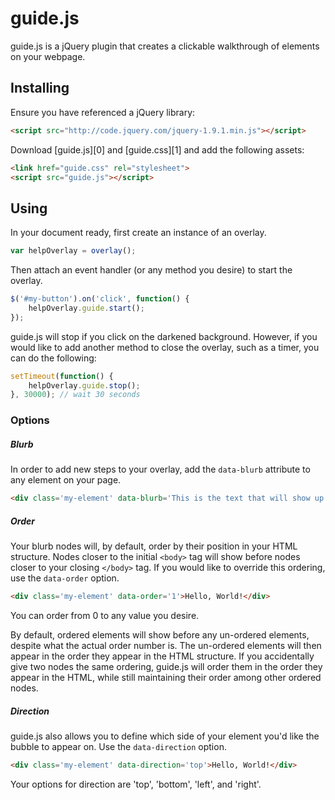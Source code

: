 # guide.js

guide.js is a jQuery plugin that creates a clickable walkthrough of elements on your webpage.

## Installing

Ensure you have referenced a jQuery library:

```HTML
<script src="http://code.jquery.com/jquery-1.9.1.min.js"></script>
```

Download [guide.js][0] and [guide.css][1] and add the following assets:

```HTML
<link href="guide.css" rel="stylesheet">
<script src="guide.js"></script>
```

## Using

In your document ready, first create an instance of an overlay.

```javascript
var helpOverlay = overlay();
```

Then attach an event handler (or any method you desire) to start the overlay.

```javascript
$('#my-button').on('click', function() {
	helpOverlay.guide.start();
});
```

guide.js will stop if you click on the darkened background. However, if you would like to add another method to close the overlay, such as a timer, you can do the following:

```javascript
setTimeout(function() {
	helpOverlay.guide.stop();
}, 30000); // wait 30 seconds
```

### Options

##### Blurb

In order to add new steps to your overlay, add the `data-blurb` attribute to any element on your page.

```HTML
<div class='my-element' data-blurb='This is the text that will show up when this step is reached.'>Hello, World!</div>
```

##### Order

Your blurb nodes will, by default, order by their position in your HTML structure. Nodes closer to the initial `<body>` tag will show before nodes closer to your closing `</body>` tag. If you would like to override this ordering, use the `data-order` option.

```HTML
<div class='my-element' data-order='1'>Hello, World!</div>
```

You can order from 0 to any value you desire.

By default, ordered elements will show before any un-ordered elements, despite what the actual order number is. The un-ordered elements will then appear in the order they appear in the HTML structure. If you accidentally give two nodes the same ordering, guide.js will order them in the order they appear in the HTML, while still maintaining their order among other ordered nodes.

##### Direction

guide.js also allows you to define which side of your element you'd like the bubble to appear on. Use the `data-direction` option.

```HTML
<div class='my-element' data-direction='top'>Hello, World!</div>
```
Your options for direction are 'top', 'bottom', 'left', and 'right'.
